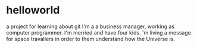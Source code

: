 # helloworld
a project for learning about git
I'm a a business manager, working as computer programmer. I'm merried and have four kids. 'm living a message for space travallers in order to them understand how the Universe is.
